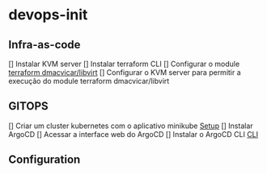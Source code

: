 # devops-init

## Infra-as-code
[] Instalar KVM server
[] Instalar terraform CLI
[] Configurar o module [terraform dmacvicar/libvirt](https://registry.terraform.io/providers/dmacvicar/libvirt/latest)
[] Configurar o KVM server para permitir a execução do module terraform dmacvicar/libvirt

## GITOPS
[] Criar um cluster kubernetes com o aplicativo minikube [Setup](https://minikube.sigs.k8s.io/docs/)
[] Instalar ArgoCD
[] Acessar a interface web do ArgoCD
[] Instalar o ArgoCD CLI [CLI](https://argo-cd.readthedocs.io/en/stable/cli_installation/)

## Configuration
